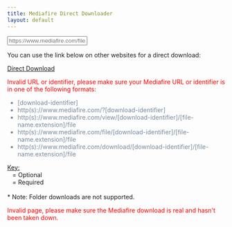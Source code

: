 ```yaml
---
title: Mediafire Direct Downloader
layout: default
---
```


<link rel="stylesheet" href="/static/css/mediafire1.css">
<script src="/static/js/mediafire.js"></script>
<link rel="stylesheet" href="/static/css/mediafire2.css">


<input type="text" id="mediafire-url" autocomplete="off" spellcheck="false" placeholder="https://www.mediafire.com/file/abcde1234567890/file" aria-live="polite">
        
<p id="new-url" class="hide">You can use the link below on other websites for a direct download:<br>
<span id="mediafire-new-url"></span>
</p>

<p id="mediafire-dl-p"><a href="#" onclick="attemptDownloadRedirect();" id="mediafire-dl-btn" class="button green disable">Direct Download</a></p>

<div id="invalid-url" class="hide"><span style="color: red">Invalid URL or identifier, please make sure your Mediafire URL or identifier is in one of the following formats:</span><br>
    <ul style="color: lightslategray">
    <li>
        <span class="required">[download-identifier]</span>
    </li>
    <li>
        <span class="optional">http(s)://</span><span class="optional">www.</span><span class="required">mediafire.com/?[download-identifier]</span>
    </li>
    <li>
        <span class="optional">http(s)://</span><span class="optional">www.</span><span class="required">mediafire.com/view/[download-identifier]</span><span class="optional">/[file-name.extension]</span><span class="optional">/file</span>
    </li>
    <li>
        <span class="optional">http(s)://</span><span class="optional">www.</span><span class="required">mediafire.com/file/[download-identifier]</span><span class="optional">/[file-name.extension]</span><span class="optional">/file</span>
    </li>
    <li>
        <span class="optional">http(s)://</span><span class="optional">www.</span><span class="required">mediafire.com/download/[download-identifier]</span><span class="optional">/[file-name.extension]</span><span class="optional">/file</span>
    </li>
    </ul>
<span style="text-decoration: underline">Key:</span><br>
<span class="optional-key">&nbsp;&nbsp;</span> = Optional<br>
<span class="required-key">&nbsp;&nbsp;</span> = Required<br>
<br>
<span class="subtle">* Note: Folder downloads are not supported.</span>
</div>

<p id="invalid-page" class="hide"><span style="color: red">Invalid page, please make sure the Mediafire download is real and hasn't been taken down.</span></p>
</div>
</section>

